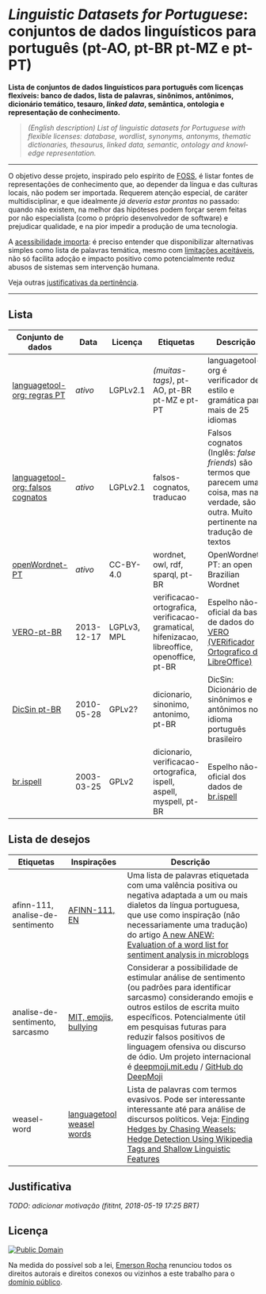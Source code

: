 # _Linguistic Datasets for Portuguese_: conjuntos de dados linguísticos para português (pt-AO, pt-BR pt-MZ e pt-PT)
**Lista de conjuntos de dados linguísticos para
português com licenças flexíveis: banco de dados, lista de palavras, sinônimos,
antônimos, dicionário temático, tesauro, _linked data_, semântica, ontologia e
representação de conhecimento.**

<blockquote><em lang="en">
(English description) List of linguistic datasets for Portuguese
with flexible licenses: database, wordlist, synonyms, antonyms,
thematic dictionaries, thesaurus, linked data, semantic, ontology and
knowledge representation.
</em></blockquote>

---

O objetivo desse projeto, inspirado pelo espírito de [FOSS](https://pt.wikipedia.org/wiki/Software_livre_e_de_c%C3%B3digo_aberto),
é listar fontes de representações de conhecimento que, ao depender da língua
e das culturas locais, não podem ser importada. Requerem atenção especial, de
caráter multidisciplinar, e que idealmente _já deveria estar prontas_ no
passado: quando não existem, na melhor das hipóteses podem forçar serem feitas
por não especialista (como o próprio desenvolvedor de software) e prejudicar
qualidade, e na pior impedir a produção de uma tecnologia.

A [acessibilidade importa](acessibilidade.md): é preciso entender que
disponibilizar alternativas simples como lista de palavras temática, mesmo com
[limitações aceitáveis](limitacoes.md), não só facilita adoção e impacto
positivo como potencialmente reduz abusos de sistemas sem intervenção humana.

Veja outras [justificativas da pertinência](#justificativa).

<!--
Veja também [termos chave para inspirar pesquisas relacionadas](termos-chave.md).
-->

---

## Lista

| Conjunto de dados | Data | Licença | Etiquetas | Descrição |
| --- | --- | --- | --- | --- |
| [languagetool-org: regras PT](https://github.com/languagetool-org/languagetool/tree/master/languagetool-language-modules/pt/src/main/resources/org/languagetool/rules/pt) | _ativo_ | LGPLv2.1 |  _(muitas-tags)_, pt-AO, pt-BR pt-MZ e pt-PT | languagetool-org é verificador de estilo e gramática para mais de 25 idiomas |
| [languagetool-org: falsos cognatos](https://github.com/languagetool-org/languagetool/blob/master/languagetool-core/src/main/resources/org/languagetool/rules/false-friends.xml) | _ativo_ | LGPLv2.1 | falsos-cognatos, traducao | Falsos cognatos (Inglês: _false friends_) são termos que parecem uma coisa, mas na verdade, são outra. Muito pertinente na tradução de textos |
| [openWordnet-PT](https://github.com/own-pt/openWordnet-PT) | _ativo_ | CC-BY-4.0 | wordnet, owl, rdf, sparql, pt-BR | OpenWordnet-PT: an open Brazilian Wordnet |
| [VERO-pt-BR](https://github.com/fititnt/VERO-pt-BR_verificador-ortografico-portugues-brasileiro) | 2013-12-17 | LGPLv3, MPL | verificacao-ortografica, verificacao-gramatical, hifenizacao, libreoffice, openoffice, pt-BR | Espelho não-oficial da base de dados do [VERO (VERificador Ortografico do LibreOffice)](https://pt-br.libreoffice.org/projetos/vero) |
| [DicSin pt-BR](https://github.com/fititnt/DicSin-dicionario-sinonimos-portugues-brasileiro) | 2010-05-28 | GPLv2? | dicionario, sinonimo, antonimo, pt-BR | DicSin: Dicionário de sinônimos e antônimos no idioma português brasileiro |
| [br.ispell](https://github.com/fititnt/br.ispell-dicionario-portugues-brasileiro) | 2003-03-25 | GPLv2 | dicionario, verificacao-ortografica, ispell, aspell, myspell, pt-BR | Espelho não-oficial dos dados de [br.ispell](https://www.ime.usp.br/~ueda/br.ispell/) |

## Lista de desejos

| Etiquetas | Inspirações | Descrição |
| --- | --- | --- |
| afinn-111, analise-de-sentimento | [AFINN-111, EN](http://www2.imm.dtu.dk/pubdb/views/publication_details.php?id=6010) | Uma lista de palavras etiquetada com uma valência positiva ou negativa adaptada a um ou mais dialetos da língua portuguesa, que use como inspiração (não necessariamente uma tradução) do artigo [A new ANEW: Evaluation of a word list for sentiment analysis in microblogs](https://arxiv.org/abs/1103.2903) |
| analise-de-sentimento, sarcasmo | [MIT, emojis, bullying](https://www.digitaltrends.com/cool-tech/emojis-mit-algorithm-bullying/) | Considerar a possibilidade de estimular análise de sentimento (ou padrões para identificar sarcasmo) considerando emojis e outros estilos de escrita muito específicos. Potencialmente útil em pesquisas futuras para reduzir falsos positivos de linguagem ofensiva ou discurso de ódio. Um projeto internacional é [deepmoji.mit.edu](https://deepmoji.mit.edu/) / [GitHub do DeepMoji](https://github.com/bfelbo/DeepMoji) |
| weasel-word | [languagetool weasel words](https://github.com/languagetool-org/languagetool/blob/master/languagetool-language-modules/pt/src/main/resources/org/languagetool/rules/pt/weaselwords.txt) | Lista de palavras com termos evasivos. Pode ser interessante interessante até para análise de discursos políticos. Veja: [Finding Hedges by Chasing Weasels: Hedge Detection Using Wikipedia Tags and Shallow Linguistic Features](http://www.aclweb.org/anthology/P09-2044) |

## Justificativa
_TODO: adicionar motivação (fititnt, 2018-05-19 17:25 BRT)_

## Licença
[![Public Domain](https://i.creativecommons.org/p/zero/1.0/88x31.png)](UNLICENSE)

Na medida do possível sob a lei, [Emerson Rocha](https://github.com/fititnt)
renunciou todos os direitos autorais e direitos conexos ou vizinhos a este
trabalho para o [domínio público](UNLICENSE).
